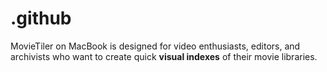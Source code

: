 # .github
MovieTiler on MacBook is designed for video enthusiasts, editors, and archivists who want to create quick **visual indexes** of their movie libraries.  
